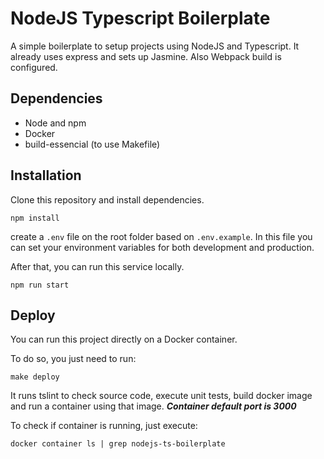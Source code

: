 # NodeJS Typescript Boilerplate

A simple boilerplate to setup projects using NodeJS and Typescript.
It already uses express and sets up Jasmine. Also Webpack build is configured.

## Dependencies

- Node and npm
- Docker
- build-essencial (to use Makefile)

## Installation

Clone this repository and install dependencies.

```shell
npm install
```

create a `.env` file on the root folder based on `.env.example`. In this file you can set your environment variables for both development and production.

After that, you can run this service locally.

```shell
npm run start
```

## Deploy

You can run this project directly on a Docker container.

To do so, you just need to run:
```shell
make deploy
```

It runs tslint to check source code, execute unit tests, build docker image and run a container using that image.
_**Container default port is 3000**_

To check if container is running, just execute:

```shell
docker container ls | grep nodejs-ts-boilerplate
```
